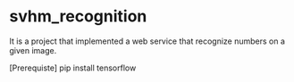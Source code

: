 # svhm_recognition
It is a project that implemented a web service that recognize numbers on a given image.

[Prerequiste]
pip install tensorflow

